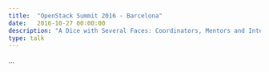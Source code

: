 ```yaml
---
title:  "OpenStack Summit 2016 - Barcelona"
date:   2016-10-27 00:00:00
description: "A Dice with Several Faces: Coordinators, Mentors and Interns on OpenStack Outreachy Internships"
type: talk
---
```


...

